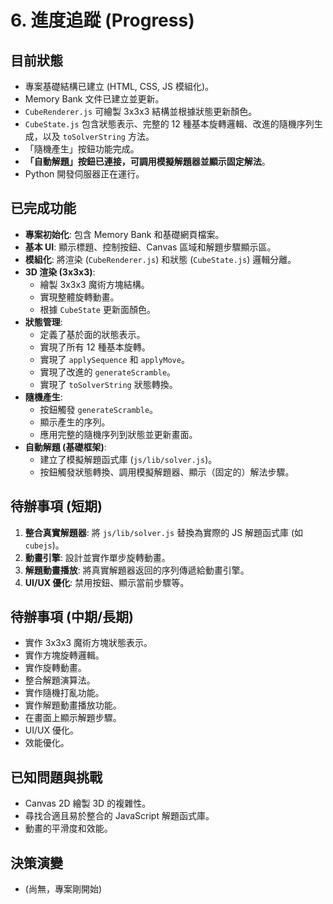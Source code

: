 # 6. 進度追蹤 (Progress)

## 目前狀態

*   專案基礎結構已建立 (HTML, CSS, JS 模組化)。
*   Memory Bank 文件已建立並更新。
*   `CubeRenderer.js` 可繪製 3x3x3 結構並根據狀態更新顏色。
*   `CubeState.js` 包含狀態表示、完整的 12 種基本旋轉邏輯、改進的隨機序列生成，以及 `toSolverString` 方法。
*   「隨機產生」按鈕功能完成。
*   **「自動解題」按鈕已連接，可調用模擬解題器並顯示固定解法**。
*   Python 開發伺服器正在運行。

## 已完成功能

*   **專案初始化**: 包含 Memory Bank 和基礎網頁檔案。
*   **基本 UI**: 顯示標題、控制按鈕、Canvas 區域和解題步驟顯示區。
*   **模組化**: 將渲染 (`CubeRenderer.js`) 和狀態 (`CubeState.js`) 邏輯分離。
*   **3D 渲染 (3x3x3)**:
    *   繪製 3x3x3 魔術方塊結構。
    *   實現整體旋轉動畫。
    *   根據 `CubeState` 更新面顏色。
*   **狀態管理**:
    *   定義了基於面的狀態表示。
    *   實現了所有 12 種基本旋轉。
    *   實現了 `applySequence` 和 `applyMove`。
    *   實現了改進的 `generateScramble`。
    *   實現了 `toSolverString` 狀態轉換。
*   **隨機產生**:
    *   按鈕觸發 `generateScramble`。
    *   顯示產生的序列。
    *   應用完整的隨機序列到狀態並更新畫面。
*   **自動解題 (基礎框架)**:
    *   建立了模擬解題函式庫 (`js/lib/solver.js`)。
    *   按鈕觸發狀態轉換、調用模擬解題器、顯示（固定的）解法步驟。

## 待辦事項 (短期)

1.  **整合真實解題器**: 將 `js/lib/solver.js` 替換為實際的 JS 解題函式庫 (如 `cubejs`)。
2.  **動畫引擎**: 設計並實作單步旋轉動畫。
3.  **解題動畫播放**: 將真實解題器返回的序列傳遞給動畫引擎。
4.  **UI/UX 優化**: 禁用按鈕、顯示當前步驟等。

## 待辦事項 (中期/長期)

*   實作 3x3x3 魔術方塊狀態表示。
*   實作方塊旋轉邏輯。
*   實作旋轉動畫。
*   整合解題演算法。
*   實作隨機打亂功能。
*   實作解題動畫播放功能。
*   在畫面上顯示解題步驟。
*   UI/UX 優化。
*   效能優化。

## 已知問題與挑戰

*   Canvas 2D 繪製 3D 的複雜性。
*   尋找合適且易於整合的 JavaScript 解題函式庫。
*   動畫的平滑度和效能。

## 決策演變

*   (尚無，專案剛開始)
